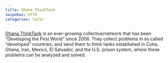 ```yaml
---
title: Ghana ThinkTank
swipebox: GTT0
categories: talks
---
```

[Ghana ThinkTank](http://ghanathinktank.org/) is an ever-growing collective/network that has been “Developing the First World&#8221; since 2006. They collect problems in so called “developed” countries, and send them to think tanks established in Cuba, Ghana, Iran, Mexico, El Salvador, and the U.S. prison system, where these problems can be analyzed and solved.
